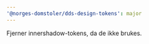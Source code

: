 ```yaml
---
'@norges-domstoler/dds-design-tokens': major
---
```


Fjerner innershadow-tokens, da de ikke brukes.

